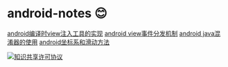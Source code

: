 # android-notes :blush:

[android编译时view注入工具的实现](./android/android_view_injector.md)
[android view事件分发机制](./android/android_view_touch_event.md)
[android java混淆器的使用](./android/android_java_proguard.md)
[android坐标系和滑动方法](./android/android_view_coordinate_and_scroll.md)

[![知识共享许可协议](https://i.creativecommons.org/l/by-nc-sa/3.0/cn/88x31.png)](http://creativecommons.org/licenses/by-nc-sa/3.0/cn/)
